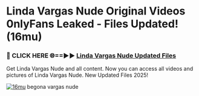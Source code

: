 # Linda Vargas Nude Original Videos 0nlyFans Leaked - Files Updated! (16mu)

<h3>🔴 CLICK HERE 🌐==►► <a href="https://tinyurl.com/yc6ubb5a" rel="nofollow">Linda Vargas Nude Updated Files</a></h3>

Get Linda Vargas Nude and all content. Now you can access all videos and pictures of Linda Vargas Nude. New Updated Files 2025!

[![16mu](https://i.imgur.com/7eu0CRL.gif)](https://tinyurl.com/yc6ubb5a)
begona vargas nude
